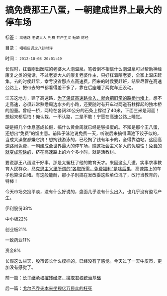 # 搞免费那王八蛋，一朝建成世界上最大的停车场

标签： `高速路` `老婆大人` `免费` `共产主义` `短缺` `财经` 

目录： `唱唱反调之八卦时评`

时间： `2012-10-08 20:01:49`

长假时，扛着刚出医院的老婆大人泡温泉。笔者倒不相信什么泡温泉可以帮助神经康复之类的鬼话，不过老婆大人的康复老婆作主，只好扛着陪老婆，全家上温床赶集。去的时侯赶早，幸亏没省那点点高速费，回来的时侯要赶班，结果尽管在高速公路上，把带去的书都看得差不多了，靠在后座睡了两觉车还没动。

江苏这地方，建了高速路，[为了保证高速路收入，就会把旧常的路桥也堵上](../../../2011/4/29/凯恩斯主义“路通财通”也许劳民伤财.md)，想不走高速，必须非常熟悉周边水乡的小路，还要随时有开车过两道石柱撑起的独木桥的胆量。曾经一桥，两轮在各阔30公分的石条上撑过了40米，下面三米是河面！想起来都后怕！俺认栽，一不认路，二是不敢！宁愿在高速公路上睡觉。

硬是把几个休息塞成长假，搞什么黄金周就已经是够操蛋的。不知是那个王八蛋，还想出“免费”的馊主意。前阵子泳池说免费一天，听说后来搞得满池下饺子似的，当成大澡堂都嫌它挤！想掏钱游泳的，已经掏了钱有年卡的，全得靠边站。这回高速路闹免费，一朝建成全世界最大的停车场，瞧这社会主义多大的优越性！[免费的就变成短缺的](../../../2010/12/29/平均短缺原理：物价上涨不回落！.md)，挤在高速路上的六个多小时，就是活教材。

要说那王八蛋没干好事，那是太冤枉了他的教育天才。来回这么几遭，实事求事教育人民群众，[马克思主义里所谓的“各取所需，免费福利”是啥后果](../../../2010/11/9/广州亚运公交免费的乌托邦实验和户籍制度；.md)，高速路上的车子也算没白堵。有这般能耐，那小子别搞在发改委这些单位混了，改行当教育的，特棒！

今天市场交投平淡，没有什么好说的，盘面几乎没有什么出入，也几乎没有盈亏产生。

伊利股份38%

中小板22%

创业板21%

一致药业11%

资金8%

长假这么些天，股市该长什么模样的，已经没有了感觉。今天过了一天牛皮市，更加没有感觉了。



前一篇：[长子继承权摧残经济，换取君权统治基础](../../../2012/10/8/长子继承权摧残经济，换取君权统治基础.md)

后一篇：[戈尔巴乔夫本来坐视亿万民众的枉死](../../../2012/10/9/戈尔巴乔夫本来坐视亿万民众的枉死.md)